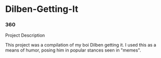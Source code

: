 # Dilben-Getting-It

### 360

Project Description

This project was a compilation of my boi Dilben getting it. I used this as a means of humor, posing him in popular stances seen in "memes".  

<script src='//vizor.io/static/scripts/vizor-360-embed.js' data-vizorurl='//vizor.io/embed/mikeyb/dilben'></script>
